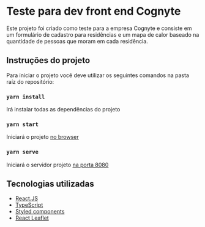 # Teste para dev front end Cognyte

Este projeto foi criado como teste para a empresa Cognyte e consiste em um formulário de cadastro para residências e um mapa de calor baseado na quantidade de pessoas que moram em cada residência.

## Instruções do projeto

Para iniciar o projeto você deve utilizar os seguintes comandos na pasta raíz do repositório:

### `yarn install`

Irá instalar todas as dependências do projeto

### `yarn start`

Iniciará o projeto [no browser](http://localhost:3000)

### `yarn serve`

Iniciará o servidor projeto [na porta 8080](http://localhost:8080)

## Tecnologias utilizadas

- [React.JS](https://pt-br.reactjs.org/)
- [TypeScript](https://www.typescriptlang.org/)
- [Styled components](https://styled-components.com/)
- [React Leaflet](https://react-leaflet.js.org/)

